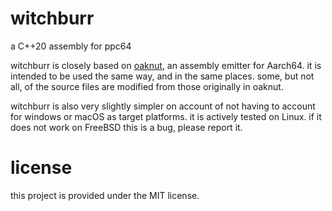 witchburr
=========

a C++20 assembly for ppc64

witchburr is closely based on [oaknut](https://github.com/merryhime/oaknut/), an assembly emitter for Aarch64. it is intended
to be used the same way, and in the same places. some, but not all, of the source files
are modified from those originally in oaknut.

witchburr is also very slightly simpler on account of not having to account for windows or macOS
as target platforms. it is actively tested on Linux. if it does not work on FreeBSD this
is a bug, please report it.

license
=======

this project is provided under the MIT license.
